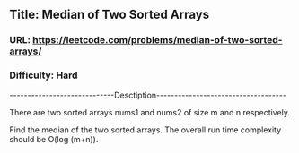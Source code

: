 ## Title: Median of Two Sorted Arrays

### URL: https://leetcode.com/problems/median-of-two-sorted-arrays/
### Difficulty: Hard

-----------------------------Desctiption------------------------------------

There are two sorted arrays nums1 and nums2 of size m and n respectively.

Find the median of the two sorted arrays. The overall run time complexity should be O(log (m+n)).
